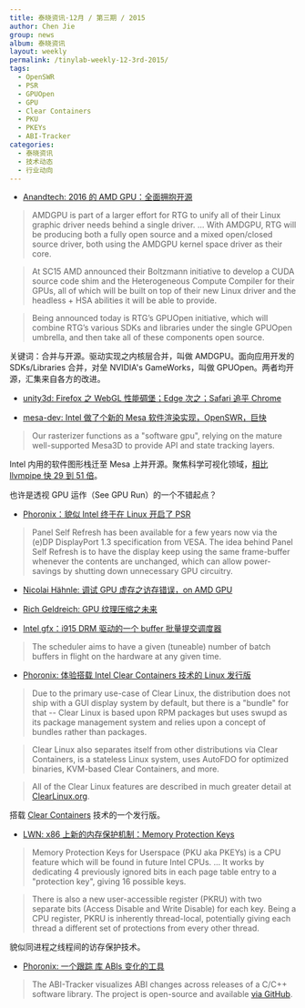 ```yaml
---
title: 泰晓资讯·12月 / 第三期 / 2015
author: Chen Jie
group: news
album: 泰晓资讯
layout: weekly
permalink: /tinylab-weekly-12-3rd-2015/
tags:
  - OpenSWR
  - PSR
  - GPUOpen
  - GPU
  - Clear Containers
  - PKU
  - PKEYs
  - ABI-Tracker 
categories:
  - 泰晓资讯
  - 技术动态
  - 行业动向
---
```


- [Anandtech: 2016 的 AMD GPU：全面拥抱开源](http://www.anandtech.com/show/9853/amd-gpuopen-linux-open-source)

> AMDGPU is part of a larger effort for RTG to unify all of their Linux graphic driver needs behind a single driver. ... With AMDGPU, RTG will be producing both a fully open source and a mixed open/closed source driver, both using the AMDGPU kernel space driver as their core.

> At SC15 AMD announced their Boltzmann initiative to develop a CUDA source code shim and the Heterogeneous Compute Compiler for their GPUs, all of which will be built on top of their new Linux driver and the headless + HSA abilities it will be able to provide.

> Being announced today is RTG’s GPUOpen initiative, which will combine RTG’s various SDKs and libraries under the single GPUOpen umbrella, and then take all of these components open source.

关键词：合并与开源。驱动实现之内核层合并，叫做 AMDGPU。面向应用开发的 SDKs/Libraries 合并，对垒 NVIDIA's GameWorks，叫做 GPUOpen。两者均开源，汇集来自各方的改进。

- [unity3d: Firefox 之 WebGL 性能碉堡；Edge 次之；Safari 追平 Chrome](http://blogs.unity3d.com/2015/12/15/updated-webgl-benchmark-results/)

- [mesa-dev: Intel 做了个新的 Mesa 软件渲染实现，OpenSWR，巨快](http://lists.freedesktop.org/archives/mesa-dev/2015-October/097816.html)

> Our rasterizer functions as a "software gpu", relying on the mature well-supported Mesa3D to provide API and state tracking layers.

Intel 内用的软件图形栈迁至 Mesa 上并开源。聚焦科学可视化领域，[相比 llvmpipe 快 29 到 51 倍](http://openswr.org/slides/SWR_Sept15.pdf)。

也许是透视 GPU 运作（See GPU Run）的一个不错起点？

- [Phoronix：貌似 Intel 终于在 Linux 开启了 PSR](http://www.phoronix.com/scan.php?page=news_item&px=Intel-PSR-Default)

> Panel Self Refresh has been available for a few years now via the (e)DP DisplayPort 1.3 specification from VESA. The idea behind Panel Self Refresh is to have the display keep using the same frame-buffer whenever the contents are unchanged, which can allow power-savings by shutting down unnecessary GPU circuitry.

- [Nicolai Hähnle: 调试 GPU 虚存之访存错误，on AMD GPU](http://nhaehnle.blogspot.com/2015/12/debugging-gpu-vm-fault.html)

- [Rich Geldreich: GPU 纹理压缩之未来](http://richg42.blogspot.com/2015/12/the-future-of-gpu-texture-compression.html)

- [Intel gfx：i915 DRM 驱动的一个 buffer 批量提交调度器](http://lists.freedesktop.org/archives/intel-gfx/2015-December/082798.html)

> The scheduler aims to have a given (tuneable) number of batch buffers in flight on the hardware at any given time. 

- [Phoronix: 体验搭载 Intel Clear Containers 技术的 Linux 发行版](http://www.phoronix.com/scan.php?item=clear-linux-start&num=1&page=article)

> Due to the primary use-case of Clear Linux, the distribution does not ship with a GUI display system by default, but there is a "bundle" for that -- Clear Linux is based upon RPM packages but uses swupd as its package management system and relies upon a concept of bundles rather than packages.

> Clear Linux also separates itself from other distributions via Clear Containers, is a stateless Linux system, uses AutoFDO for optimized binaries, KVM-based Clear Containers, and more.

> All of the Clear Linux features are described in much greater detail at [ClearLinux.org](https://clearlinux.org/features).

搭载 [Clear Containers](/clear-containers-introduction/) 技术的一个发行版。

- [LWN: x86 上新的内存保护机制：Memory Protection Keys](https://lwn.net/Articles/643617/)

> Memory Protection Keys for Userspace (PKU aka PKEYs) is a CPU feature which will be found in future Intel CPUs. ... It works by dedicating 4 previously ignored bits in each page table entry to a "protection key", giving 16 possible keys.

> There is also a new user-accessible register (PKRU) with two separate bits (Access Disable and Write Disable) for each key. Being a CPU register, PKRU is inherently thread-local, potentially giving each thread a different set of protections from every other thread.

貌似同进程之线程间的访存保护技术。

- [Phoronix: 一个跟踪 库 ABIs 变化的工具](http://www.phoronix.com/scan.php?page=news_item&px=LVC-ABI-Tracker-Tool)

> The ABI-Tracker visualizes ABI changes across releases of a C/C++ software library. The project is open-source and available [via GitHub](https://github.com/lvc/abi-tracker). 
